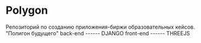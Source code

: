# Polygon
Репозиторий по созданию приложения-биржи образовательных кейсов. "Полигон будущего"
back-end ------ DJANGO
front-end ------ THREEJS

